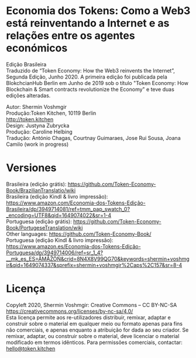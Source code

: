 # Economia dos Tokens: Como a Web3 está reinventando a Internet e as relações entre os agentes económicos<br>
Edição Brasileira <br>
Traduzido de “Token Economy: How the Web3 reinvents the Internet”, Segunda Edição, Junho 2020. A primeira edição foi publicada pela BlokchcianHub Berlin em Junho de 2019 sob o título "Token Economy: How Blockchain & Smart contracts revolutionize the Economy" e teve duas edições alteradas.

Autor: Shermin Voshmgir <br>
Produção:Token Kitchen, 10119 Berlin <br>
http://token.kitchen<br>
Design: Justyna Zubrycka <br>
Produção: Caroline Helbing<br>
Tradução: António Chagas, Courtnay Guimaraes, Jose Rui Sousa, Joana Camilo (work in progress)

# Versiones
Brasileira (edição grátis): https://github.com/Token-Economy-Book/BrazilianTranslatio/wiki<br>
Brasileira (edição Kindl & livro impressão): https://www.amazon.com/Economia-dos-Tokens-Edição-Brasileira/dp/3949714081/ref=tmm_pap_swatch_0?_encoding=UTF8&qid=1649074022&sr=1-4<br>
Portuguesa (edição grátis): https://github.com/Token-Economy-Book/PortugeseTranslation/wiki<br>
Other languages: https://github.com/Token-Economy-Book/<br>
Portuguesa (edição Kindl & livro impressão): https://www.amazon.es/Economia-dos-Tokens-Edição-Portuguesa/dp/3949714006/ref=sr_1_4?__mk_es_ES=ÅMÅŽÕÑ&crid=8N4X8V99QG70&keywords=shermin+voshmgir&qid=1649074337&sprefix=shermin+voshmgir%2Caps%2C157&sr=8-4<br>

# Licença
Copyleft 2020, Shermin Voshmgir: Creative Commons – CC BY-NC-SA<br>
https://creativecommons.org/licenses/by-nc-sa/4.0/ <br>
Esta licença permite aos re-utilizadores distribuir, remixar, adaptar e construir sobre o material em qualquer meio ou formato apenas para fins não comerciais, e apenas enquanto a atribuição for dada ao seu criador. Se remixar, adaptar, ou construir sobre o material, deve licenciar o material modificado em termos idênticos. Para permissões comerciais, contactar: hello@token.kitchen
